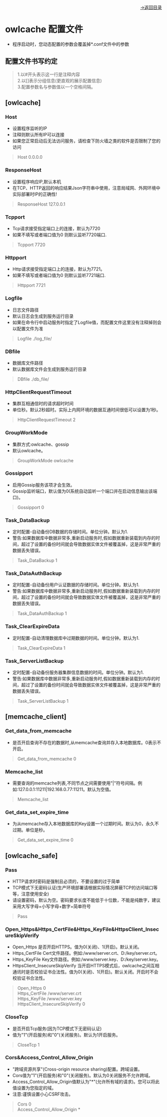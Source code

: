 [<p align="right">->返回目录</p>](0.directory.md)

# owlcache 配置文件
* 程序启动时，您动态配置的参数会覆盖掉*.conf文件中的参数

## 配置文件书写约定
>1.以#开头表示这一行是注释内容  
>2.以[]表示分组信息(更直观的展示配置信息)  
>3.配置参数名与参数值以一个空格间隔。  

## [owlcache]
### Host
* 设置程序监听的IP
* 注释则默认所有IP可以连接
* 如果您正常启动后无法访问服务，请检查下防火墙之类的软件是否限制了您的访问
>Host 0.0.0.0

### ResponseHost
* 设置程序响应IP,默认本机
* 在TCP、HTTP返回的响应结果Json字符串中使用，注意局域网、外网环境中实际部署时IP的正确性!
>ResponseHost 127.0.0.1

### Tcpport
* Tcp请求接受指定端口上的连接，默认为7720
* 如果不填写或者端口值为0 则默认监听7720端口.
>Tcpport 7720

### Httpport
* Http请求接受指定端口上的连接，默认为7721。
* 如果不填写或者端口值为0 则默认监听7721端口.
>Httpport 7721

### Logfile
* 日志文件路径
* 默认日志会生成到服务运行目录
* 如果在命令行中启动服务时指定了Logfile值，而配置文件这里没有注释掉则会以配置文件为准
>Logfile ./log_file/

### DBfile
* 数据库文件路径
* 默认数据库文件会生成到服务运行目录
>DBfile ./db_file/

### HttpClientRequestTimeout
* 集群互相通信时的请求超时时间
* 单位秒。默认2秒超时。实际上内网环境的数据互通时间很低可以设置为1秒。
>HttpClientRequestTimeout 2

### GroupWorkMode
* 集群方式:owlcache、gossip
* 默认owlcache。
>GroupWorkMode owlcache

### Gossipport
* 启用Gossip服务该项才会生效。
* Gossip监听端口，默认值为0(系统自动监听一个端口并在启动信息输出该端口)。
>Gossipport 0

### Task_DataBackup
* 定时配置-自动备份DB数据的存储时间。单位分钟。默认为1.  
* 警告:如果数据库中数据非常多,重新启动服务时,假如数据重新装载到内存的时间，超过了设置的备份时间就会导致数据实体文件被覆盖掉，这是非常严重的数据丢失错误。  
>Task_DataBackup 1

### Task_DataAuthBackup
* 定时配置-自动备份用户认证数据的存储时间。单位分钟。默认为1.  
* 警告:如果数据库中数据非常多,重新启动服务时,假如数据重新装载到内存的时间，超过了设置的备份时间就会导致数据实体文件被覆盖掉，这是非常严重的数据丢失错误。  
>Task_DataAuthBackup 1

### Task_ClearExpireData
* 定时配置-自动清理数据库中过期数据的时间。单位分钟。默认为1.
>Task_ClearExpireData 1

### Task_ServerListBackup
* 定时配置-自动备份服务器集群信息数据的时间。单位分钟。默认为1.  
* 警告:如果数据库中数据非常多,重新启动服务时,假如数据重新装载到内存的时间，超过了设置的备份时间就会导致数据实体文件被覆盖掉，这是非常严重的数据丢失错误。  
>Task_ServerListBackup 1


## [memcache_client]
### Get_data_from_memcache
* 是否开启查询不存在的数据时,从memcache查询并存入本地数据库。0表示不开启。
>Get_data_from_memcache 0

### Memcache_list
* 需要查询的memcache列表,不同节点之间需要使用"|"符号间隔。例如:127.0.0.1:11211|192.168.0.77:11211。默认为空值。
>Memcache_list 

### Get_data_set_expire_time
* 为从memcache存入本地数据库的Key设置一个过期时间。默认为0，永久不过期。单位是秒。
>Get_data_set_expire_time 0


## [owlcache_safe]
### Pass
* HTTP请求时密码是强制且必须的，不要设置的过于简单
* TCP模式下无密码认证(生产环境部署请根据实际情况屏蔽TCP的访问端口等等，注意使用安全)
* 请设置密码，默认为空。密码要求长度不能低于十位数，不能是纯数字，建议采用大写字母+小写字母+数字+简单符号
>Pass 

### Open_Https&Https_CertFile&Https_KeyFile&HttpsClient_InsecureSkipVerify
* Open_Https 是否开启HTTPS。值为0(关闭)、1(开启)。默认关闭。
* Https_CertFile Cert文件路径。例如:/www/server.crt、D:/key/server.crt。
* Https_KeyFile Key文件路径。例如:/www/server.key、D:/key/server.key。
* HttpsClient_InsecureSkipVerify 当开启HTTPS模式后，owlcache之间互相通讯时是否校验证书合法性。值为0(关闭)、1(开启)。默认关闭。开启时不会校验证书合法性。
>Open_Https 0  
>Https_CertFile /www/server.crt  
>Https_KeyFile /www/server.key  
>HttpsClient_InsecureSkipVerify 0  

### CloseTcp
* 是否开启Tcp服务(因为TCP模式下无密码认证)  
* 值为"1"(开启服务)和"0"(关闭服务)。默认为1开启服务。  
>CloseTcp 1  

### Cors&Access_Control_Allow_Origin
* "跨域资源共享"(Cross-origin resource sharing)配置。跨域设置。
* Cors值为"1"(开启服务)和"0"(关闭服务)。默认为0关闭服务不允许跨域。
* Access_Control_Allow_Origin值默认为"*"(允许所有域的请求)。您可以将此值设置为您指定的域。
* 注意:谨慎设置小心CSRF攻击。
>Cors 0  
>Access_Control_Allow_Origin *  